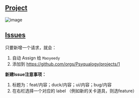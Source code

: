 ## [Project](https://github.com/orgs/Psyqualogy/projects/1/views/2)
![image](https://github.com/user-attachments/assets/ad3bda27-7728-4c84-bea2-1ffd3cf14737)


## [Issues](https://github.com/Psyqualogy/Project-Psyqualogy/issues/)

只要新增一个请求，就会：

1. 自动 Assign 给 `Maoyeedy`
2. 添加到 https://github.com/orgs/Psyqualogy/projects/1

**新建Issue注意事项：**

1. 标题为：feat/内容；duck/内容；ui/内容；bug/内容
2. 在右栏选择一个对应的 label （例如新的关卡道具，则选feature）
